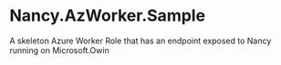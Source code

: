 # Nancy.AzWorker.Sample
A skeleton Azure Worker Role that has an endpoint exposed to Nancy running on Microsoft.Owin 